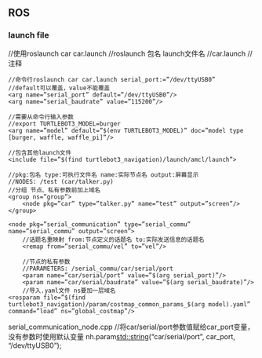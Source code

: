 ## ROS
### launch file
//使用roslaunch car car.launch
//roslaunch 包名 launch文件名
//car.launch
<launch>
  //注释
	<!--  -->

	//命令行roslaunch car car.launch serial_port:=”/dev/ttyUSB0”
	//default可以覆盖，value不能覆盖
	<arg name=”serial_port” default=”/dev/ttyUSB0”/>
	<arg name=”serial_baudrate” value=”115200”/>

	//需要从命令行输入参数
	//export TURTLEBOT3_MODEL=burger
	<arg name=”model” default=”$(env TURTLEBOT3_MODEL)” doc=”model type [burger, waffle, waffle_pi]”/>

	//包含其他launch文件
	<include file=”$(find turtlebot3_navigation)/launch/amcl/launch”>

	//pkg:包名 type:可执行文件名 name:实际节点名 output:屏幕显示
	//NODES: /test (car/talker.py)
	//分组 节点、私有参数前加上域名
	<group ns=”group”>
		<node pkg=”car” type=”talker.py” name=”test” output=”screen”/>
	</group>

	<node pkg=”serial_communication” type=”serial_commu” name=”serial_commu” output=”screen”>
		//话题名重映射 from:节点定义的话题名 to:实际发送信息的话题名
		<remap from=”serial_commu/vel” to=”vel”/>

		//节点的私有参数
		//PARAMETERS: /serial_commu/car/serial/port
		<param name=”car/serial/port” value=”$(arg serial_port)”/>
		<param name=”car/serial/baudrate” value=”$(arg serial_baudrate)”/>
		//导入.yaml文件 ns要加一层域名
    <rosparam file=”$(find turtlebot3_navigation)/param/costmap_common_params_$(arg model).yaml” command=”load” ns=”global_costmap”/>
  </node>
	
</launch>


serial_communication_node.cpp
//将car/serial/port参数值赋给car_port变量，没有参数时使用默认变量
nh.param<std::string>(“car/serial/port”, car_port, “/dev/ttyUSB0”);
